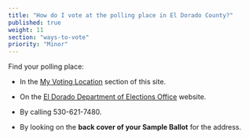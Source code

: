 ```yaml
---
title: "How do I vote at the polling place in El Dorado County?"
published: true
weight: 11
section: "ways-to-vote"
priority: "Minor"
---
```


Find your polling place:  

- In the [My Voting Location](#section-my-polling-place) section of this site.  

- On the [El Dorado Department of Elections Office](https://www.edcgov.us/Government/Elections/Pages/VoterGuide.aspx) website.  

- By calling 530-621-7480.  

- By looking on the **back cover of your Sample Ballot** for the address.
